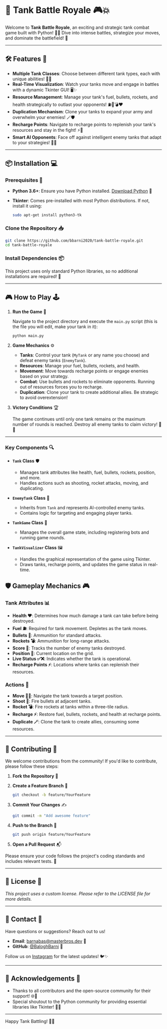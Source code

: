 # 🚀 **Tank Battle Royale** 🎮💥


Welcome to **Tank Battle Royale**, an exciting and strategic tank combat game built with Python! 🐍🔥 Dive into intense battles, strategize your moves, and dominate the battlefield! 🌟

---

## 🛠️ **Features** 🎯

- **Multiple Tank Classes**: Choose between different tank types, each with unique abilities! 🚀🔫
- **Real-Time Visualization**: Watch your tanks move and engage in battles with a dynamic Tkinter GUI! 🖥️✨
- **Resource Management**: Manage your tank's fuel, bullets, rockets, and health strategically to outlast your opponents! ⛽🔫💣❤️
- **Duplication Mechanism**: Clone your tanks to expand your army and overwhelm your enemies! 🪄🛡️
- **Recharge Points**: Navigate to recharge points to replenish your tank's resources and stay in the fight! ⚡🔋
- **Smart AI Opponents**: Face off against intelligent enemy tanks that adapt to your strategies! 🤖🎯

---

## 📦 **Installation** 💻

### **Prerequisites** 📝

- **Python 3.6+**: Ensure you have Python installed. [Download Python](https://www.python.org/downloads/) 🐍
- **Tkinter**: Comes pre-installed with most Python distributions. If not, install it using:

  ```bash
  sudo apt-get install python3-tk
  ```

### **Clone the Repository** 📥

```bash
git clone https://github.com/bbarni2020/tank-battle-royale.git
cd tank-battle-royale
```

### **Install Dependencies** 📦

This project uses only standard Python libraries, so no additional installations are required! 🎉

---

## 🎮 **How to Play** 🕹️

1. **Run the Game** 🚀

   Navigate to the project directory and execute the `main.py` script (this is the file you will edit, make your tank in it):

   ```bash
   python main.py
   ```

2. **Game Mechanics** ⚙️

   - **Tanks**: Control your tank (`MyTank` or any name you choose) and defeat enemy tanks (`EnemyTank`).
   - **Resources**: Manage your fuel, bullets, rockets, and health.
   - **Movement**: Move towards recharge points or engage enemies based on your strategy.
   - **Combat**: Use bullets and rockets to eliminate opponents. Running out of resources forces you to recharge.
   - **Duplication**: Clone your tank to create additional allies. Be strategic to avoid overextension!

3. **Victory Conditions** 🏆

   The game continues until only one tank remains or the maximum number of rounds is reached. Destroy all enemy tanks to claim victory! 💪🎉

---


### **Key Components** 🔍

- **`Tank` Class** 🛡️
  - Manages tank attributes like health, fuel, bullets, rockets, position, and more.
  - Handles actions such as shooting, rocket attacks, moving, and duplicating.

- **`EnemyTank` Class** 🤖
  - Inherits from `Tank` and represents AI-controlled enemy tanks.
  - Contains logic for targeting and engaging player tanks.

- **`TankGame` Class** 🎲
  - Manages the overall game state, including registering bots and running game rounds.

- **`TankVisualizer` Class** 🖼️
  - Handles the graphical representation of the game using Tkinter.
  - Draws tanks, recharge points, and updates the game status in real-time.


## 🛡️ **Gameplay Mechanics** 🎮

### **Tank Attributes** 📊

- **Health ❤️**: Determines how much damage a tank can take before being destroyed.
- **Fuel ⛽**: Required for tank movement. Depletes as the tank moves.
- **Bullets 🔫**: Ammunition for standard attacks.
- **Rockets 💣**: Ammunition for long-range attacks.
- **Score 🏅**: Tracks the number of enemy tanks destroyed.
- **Position 📍**: Current location on the grid.
- **Live Status ✅❌**: Indicates whether the tank is operational.
- **Recharge Points ⚡**: Locations where tanks can replenish their resources.

### **Actions** 🔄

- **Move 🚶‍♂️**: Navigate the tank towards a target position.
- **Shoot 🔫**: Fire bullets at adjacent tanks.
- **Rocket 💣**: Fire rockets at tanks within a three-tile radius.
- **Recharge ⚡**: Restore fuel, bullets, rockets, and health at recharge points.
- **Duplicate 🪄**: Clone the tank to create allies, consuming some resources.

---

## 🤝 **Contributing** 🌟

We welcome contributions from the community! If you'd like to contribute, please follow these steps:

1. **Fork the Repository** 🍴
2. **Create a Feature Branch** 🌿

   ```bash
   git checkout -b feature/YourFeature
   ```

3. **Commit Your Changes** ✍️

   ```bash
   git commit -m "Add awesome feature"
   ```

4. **Push to the Branch** 🚀

   ```bash
   git push origin feature/YourFeature
   ```

5. **Open a Pull Request** 📬

Please ensure your code follows the project's coding standards and includes relevant tests. 🙏

---

## 📜 **License** 📝

*This project uses a custom license. Please refer to the LICENSE file for more details.*

---

## 📧 **Contact** 📱

Have questions or suggestions? Reach out to us!

- **Email**: [barnabas@masterbros.dev](mailto:barnabas@masterbros.dev) 📧
- **GitHub**: [@BaloghBarni](https://github.com/bbarni2020) 🔗

Follow us on [Instagram](https://www.instagram.com/masterbrosdev/) for the latest updates! 🐦✨

---

## 🎉 **Acknowledgements** 🙌

- Thanks to all contributors and the open-source community for their support! 🌐💖
- Special shoutout to the Python community for providing essential libraries like Tkinter! 🐍🎈

---

Happy Tank Battling! 🚀💥
